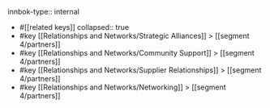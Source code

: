 innbok-type:: internal
- #[[related keys]]
collapsed:: true
- #key [[Relationships and Networks/Strategic Alliances]] > [[segment 4/partners]]
- #key [[Relationships and Networks/Community Support]] > [[segment 4/partners]]
- #key [[Relationships and Networks/Supplier Relationships]] > [[segment 4/partners]]
- #key [[Relationships and Networks/Networking]] > [[segment 4/partners]]




